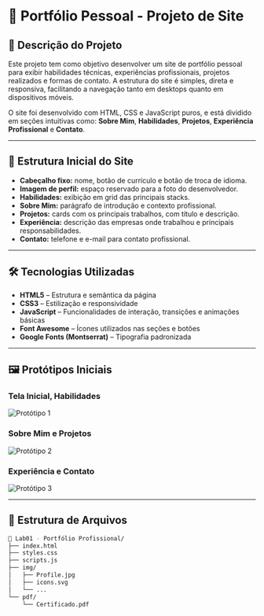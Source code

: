 
# 💼 Portfólio Pessoal - Projeto de Site

## 📌 Descrição do Projeto

Este projeto tem como objetivo desenvolver um site de portfólio pessoal para exibir habilidades técnicas, experiências profissionais, projetos realizados e formas de contato. A estrutura do site é simples, direta e responsiva, facilitando a navegação tanto em desktops quanto em dispositivos móveis.

O site foi desenvolvido com HTML, CSS e JavaScript puros, e está dividido em seções intuitivas como: **Sobre Mim**, **Habilidades**, **Projetos**, **Experiência Profissional** e **Contato**.

---

## 🧱 Estrutura Inicial do Site

- **Cabeçalho fixo:** nome, botão de currículo e botão de troca de idioma.
- **Imagem de perfil:** espaço reservado para a foto do desenvolvedor.
- **Habilidades:** exibição em grid das principais stacks.
- **Sobre Mim:** parágrafo de introdução e contexto profissional.
- **Projetos:** cards com os principais trabalhos, com título e descrição.
- **Experiência:** descrição das empresas onde trabalhou e principais responsabilidades.
- **Contato:** telefone e e-mail para contato profissional.

---

## 🛠️ Tecnologias Utilizadas

- **HTML5** – Estrutura e semântica da página  
- **CSS3** – Estilização e responsividade  
- **JavaScript** – Funcionalidades de interação, transições e animações básicas  
- **Font Awesome** – Ícones utilizados nas seções e botões  
- **Google Fonts (Montserrat)** – Tipografia padronizada

---

## 🖼️ Protótipos Iniciais

### Tela Inicial, Habilidades

![Protótipo 1](prototipo_1.png)

### Sobre Mim e Projetos

![Protótipo 2](prototipo_2.png)

### Experiência e Contato

![Protótipo 3](prototipo_3.png)

---

## 📁 Estrutura de Arquivos

```bash
📁 Lab01 - Portfólio Profissional/
├── index.html
├── styles.css
├── scripts.js
├── img/
│   ├── Profile.jpg
│   ├── icons.svg
│   └── ...
└── pdf/
    └── Certificado.pdf
```